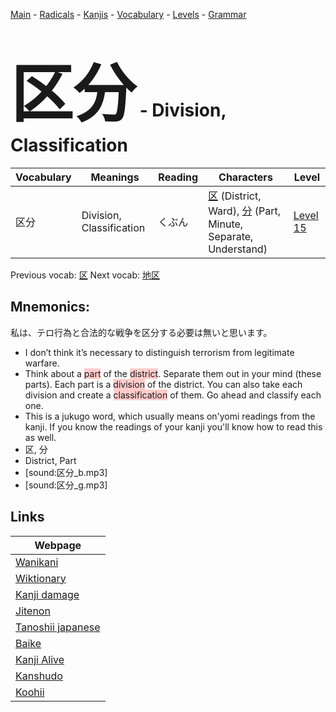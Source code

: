 <style> bigfont {font-size: 100px}</style>
[Main](../README.md) -
[Radicals](../radicals.md) -
[Kanjis](../kanjis.md) -
[Vocabulary](../vocabulary.md) -
[Levels](../levels.md) -
[Grammar](../grammar.md)
# <bigfont> 区分</bigfont> - Division, Classification 

| Vocabulary | Meanings | Reading | Characters | Level |
| --- | --- | --- | --- | --- |
| 区分 | Division, Classification | くぶん |  [区](../kanjis/区.md) (District, Ward), [分](../kanjis/分.md) (Part, Minute, Separate, Understand) | [Level 15](../levels/wk_level15.md) |

Previous vocab: [区](区.md) Next vocab: [地区](地区.md) 

## Mnemonics:
私は、テロ行為と合法的な戦争を区分する必要は無いと思います。
* I don’t think it’s necessary to distinguish terrorism from legitimate warfare.
* Think about a <span style="background-color:#ffcccb"> part</span> of the <span style="background-color:#ffcccb"> district</span>. Separate them out in your mind (these parts). Each part is a <span style="background-color:#ffcccb"> division</span> of the district. You can also take each division and create a <span style="background-color:#ffcccb"> classification</span> of them. Go ahead and classify each one.
* This is a jukugo word, which usually means on'yomi readings from the kanji. If you know the readings of your kanji you'll know how to read this as well.
* 区, 分
* District, Part
* [sound:区分_b.mp3]
* [sound:区分_g.mp3]


## Links 

| Webpage |
| --- |
| [Wanikani          ](https://www.wanikani.com/kanji/区分) |
| [Wiktionary        ](https://en.wiktionary.org/wiki/区分) |
| [Kanji damage      ](http://www.kanjidamage.com/kanji/search?utf8=✓&q=区分) |
| [Jitenon           ](https://jitenon.com/kanji/区分) |
| [Tanoshii japanese ](https://www.tanoshiijapanese.com/dictionary/kanji.cfm?k=区分) |
| [Baike             ](https://baike.baidu.com/item/区分) |
| [Kanji Alive       ](https://app.kanjialive.com/区分) |
| [Kanshudo          ](https://www.kanshudo.com/searchmn?q=区分) |
| [Koohii            ](https://kanji.koohii.com/study/kanji/区分) |
